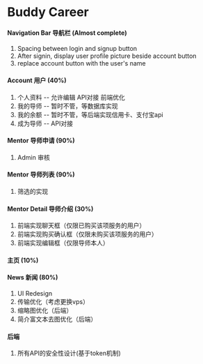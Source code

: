 # Buddy Career
#### Navigation Bar 导航栏 (Almost complete)
1. Spacing between login and signup button
2. After signin, display user profile picture beside account button
3. replace account button with the user's name
#### Account 用户 (40%)
1. 个人资料 -- 允许编辑 API对接 前端优化
2. 我的导师 -- 暂时不管，等数据库实现
3. 我的余额 -- 暂时不管，等后端实现信用卡、支付宝api
4. 成为导师 -- API对接
#### Mentor 导师申请 (90%)
1. Admin 审核
#### Mentor 导师列表 (90%)
1. 筛选的实现
#### Mentor Detail 导师介绍 (30%)
1. 前端实现聊天框（仅限已购买该项服务的用户）
2. 前端实现购买确认框（仅限未购买该项服务的用户）
3. 前端实现编辑框（仅限导师本人）
#### 主页 (10%)
#### News 新闻 (80%)
1. UI Redesign
2. 传输优化（考虑更换vps）
3. 缩略图优化（后端）
4. 简介富文本去图优化（后端）
#### 后端
1. 所有API的安全性设计(基于token机制)
